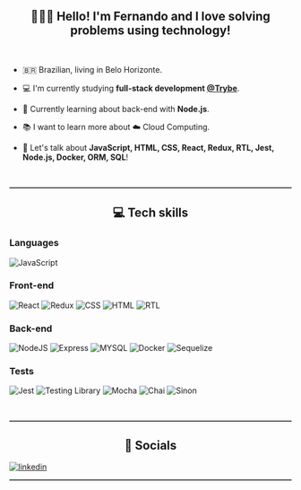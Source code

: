 <h2 align="center">
  👨🏽‍💻 Hello! I'm Fernando and I love solving problems using technology!
</h2>

<br>

- 🇧🇷 Brazilian, living in Belo Horizonte.

- 💻 I'm currently studying **full-stack development [@Trybe](https://github.com/betrybe)**.

- 🌱 Currently learning about back-end with **Node.js**.

- 📚 I want to learn more about ☁️ Cloud Computing.

- 💬 Let's talk about **JavaScript, HTML, CSS, React, Redux, RTL, Jest, Node.js, Docker, ORM, SQL**!

<br>

<hr style="border-top: 1px solid gray; border-bottom: none">

<h2 align="center">
  💻 Tech skills
</h1>
   
  ### Languages

  ![JavaScript](https://img.shields.io/badge/javascript-%23323330.svg?style=for-the-badge&logo=javascript&logoColor=%23F7DF1E)

  ### Front-end

  ![React](https://img.shields.io/badge/React-20232A?style=for-the-badge&logo=react&logoColor=61DAFB)
  ![Redux](https://img.shields.io/badge/Redux-593D88?style=for-the-badge&logo=redux&logoColor=white)
  ![CSS](https://img.shields.io/badge/CSS3-1572B6?style=for-the-badge&logo=css3&logoColor=white)
  ![HTML](https://img.shields.io/badge/HTML5-E34F26?style=for-the-badge&logo=html5&logoColor=white)
  ![RTL](https://img.shields.io/badge/React%20testing%20library-323330?style=for-the-badge&logo=testing-library&logoColor=red)



  ### Back-end

  ![NodeJS](https://img.shields.io/badge/Node.js-43853D?style=for-the-badge&logo=node.js&logoColor=white)
  ![Express](https://img.shields.io/badge/Express.js-404D59?style=for-the-badge)
  ![MYSQL](https://img.shields.io/badge/MySQL-00000F?style=for-the-badge&logo=mysql&logoColor=white)
  ![Docker](https://img.shields.io/badge/docker-%230db7ed.svg?style=for-the-badge&logo=docker&logoColor=white)
  ![Sequelize](https://img.shields.io/badge/sequelize-323330?style=for-the-badge&logo=sequelize&logoColor=blue)

  ### Tests

  ![Jest](https://img.shields.io/badge/Jest-3AC213?style=for-the-badge&logo=Jest&logoColor=white)
  ![Testing Library](https://img.shields.io/badge/testing%20library-323330?style=for-the-badge&logo=testing-library&logoColor=red)
  ![Mocha](https://img.shields.io/badge/mocha.js-593D88?style=for-the-badge&logo=mocha&logoColor=Brown)
  ![Chai](https://img.shields.io/badge/chai.js-F9F1E1?style=for-the-badge&logo=chai&logoColor=red)
  ![Sinon](https://img.shields.io/badge/sinon.js-a0d3a4?style=for-the-badge&logo=sinon)

<br>

<hr style="border-top: 1px solid gray; border-bottom: none">

<h2 align="center">
  💬 Socials
</h1>

<a href="https://www.linkedin.com/in/fernandolsr0/" target="_blank">
  <img align="center" src="https://img.shields.io/badge/LinkedIn-0077B5?style=for-the-badge&logo=linkedin&logoColor=white" alt="linkedin"/>
</a>

<br>

<hr style="border-top: 1px solid gray; border-bottom: none">